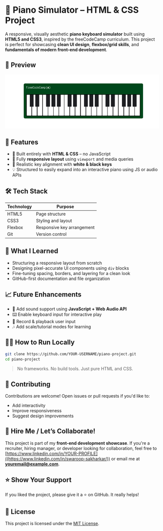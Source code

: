 

# 🎹 Piano Simulator – HTML & CSS Project

A responsive, visually aesthetic **piano keyboard simulator** built using **HTML5 and CSS3**, inspired by the freeCodeCamp curriculum. This project is perfect for showcasing **clean UI design**, **flexbox/grid skills**, and **fundamentals of modern front-end development**.


## 📸 Preview
<html>
  <img src="./piano.png" alt="piano project screenshot"/>
</html>


## 🚀 Features

- 🎨 Built entirely with **HTML & CSS** – no JavaScript
- 📱 Fully **responsive layout** using `viewport` and media queries
- 🎹 Realistic key alignment with **white & black keys**
- 💡 Structured to easily expand into an interactive piano using JS or audio APIs



## 🛠️ Tech Stack

| Technology | Purpose                     |
|------------|-----------------------------|
| HTML5      | Page structure              |
| CSS3       | Styling and layout          |
| Flexbox    | Responsive key arrangement  |
| Git        | Version control             |




## 🧠 What I Learned

- Structuring a responsive layout from scratch  
- Designing pixel-accurate UI components using `div` blocks  
- Fine-tuning spacing, borders, and layering for a clean look  
- GitHub-first documentation and file organization


## 📈 Future Enhancements

- 🎵 Add sound support using **JavaScript + Web Audio API**
- ⌨️ Enable keyboard input for interactive play
- 🎤 Record & playback user input
- 🎶 Add scale/tutorial modes for learning



## 🧑‍💻 How to Run Locally

```bash
git clone https://github.com/YOUR-USERNAME/piano-project.git
cd piano-project

````

> No frameworks. No build tools. Just pure HTML and CSS.



## 🤝 Contributing

Contributions are welcome! Open issues or pull requests if you'd like to:

* Add interactivity
* Improve responsiveness
* Suggest design improvements



## 💼 Hire Me / Let’s Collaborate!

This project is part of my **front-end development showcase**. If you're a recruiter, hiring manager, or developer looking for collaboration, feel free to [https://www.linkedin.com/in/YOUR-PROFILE]((https://www.linkedin.com/in/swaroop-sakharkar/)) or email me at **[youremail@example.com](mailto:swaroops.s.7073@gmail.com)**.



## ⭐️ Show Your Support

If you liked the project, please give it a ⭐️ on GitHub. It really helps!



## 📜 License

This project is licensed under the [MIT License](LICENSE).
